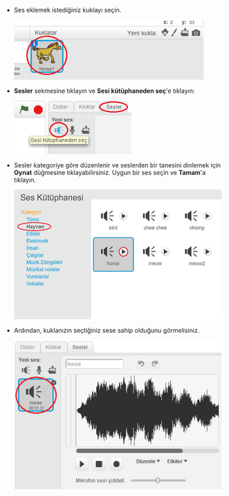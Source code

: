 + Ses eklemek istediğiniz kuklayı seçin.
    
    ![ekran görüntüsü](images/sprite-select.png)

+ **Sesler** sekmesine tıklayın ve **Sesi kütüphaneden seç**'e tıklayın:
    
    ![ekran görüntüsü](images/import-sound.png)

+ Sesler kategoriye göre düzenlenir ve seslerden bir tanesini dinlemek için **Oynat** düğmesine tıklayabilirsiniz. Uygun bir ses seçin ve **Tamam**'a tıklayın.
    
    ![ekran görüntüsü](images/choose-sound.png)

+ Ardından, kuklanızın seçtiğiniz sese sahip olduğunu görmelisiniz.
    
    ![ekran görüntüsü](images/sound-imported.png)